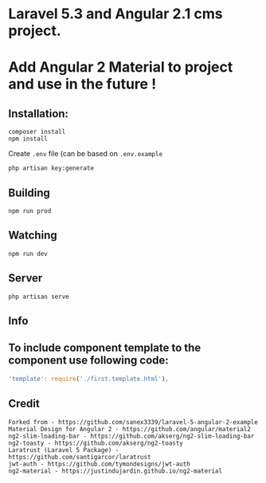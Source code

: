 # Laravel 5.3 and Angular 2.1 cms project.
# Add Angular 2 Material to project and use in the future !

## Installation:

```
composer install
npm install
```
Create `.env` file (can be based on `.env.example`
```
php artisan key:generate
```

## Building

```
npm run prod
```

## Watching

```
npm run dev
```

## Server

```
php artisan serve
```

## Info

## To include component template to the component use following code:
```ts
'template': require('./first.template.html'),
```

## Credit
```
Forked from - https://github.com/sanex3339/laravel-5-angular-2-example
Material Design for Angular 2 - https://github.com/angular/material2
ng2-slim-loading-bar - https://github.com/akserg/ng2-slim-loading-bar
ng2-toasty - https://github.com/akserg/ng2-toasty
Laratrust (Laravel 5 Package) - https://github.com/santigarcor/laratrust
jwt-auth - https://github.com/tymondesigns/jwt-auth
ng2-material - https://justindujardin.github.io/ng2-material
```
